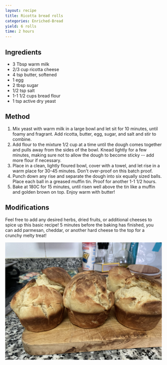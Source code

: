 ```yaml
---
layout: recipe
title: Ricotta bread rolls
categories: Enriched-Bread
yield: 6 rolls
time: 2 hours
---
```

## Ingredients

* 3 Tbsp warm milk
* 2/3 cup ricotta cheese
* 4 tsp butter, softened
* 1 egg
* 2 tbsp sugar
* 1/2 tsp salt
* 1-1 1/2 cups bread flour
* 1 tsp active dry yeast

## Method

1. Mix yeast with warm milk in a large bowl and let sit for 10 minutes, until foamy and fragrant. Add ricotta, butter, egg, sugar, and salt and stir to combine. 
2. Add flour to the mixture 1/2 cup at a time until the dough comes together and pulls away from the sides of the bowl. Knead lightly for a few minutes, making sure not to allow the dough to become sticky -- add more flour if necessary. 
3. Place in a clean, lightly floured bowl, cover with a towel, and let rise in a warm place for 30-45 minutes. Don't over-proof on this batch proof. 
4. Punch down any rise and separate the dough into six equally sized balls. Place each ball in a greased muffin tin. Proof for another 1-1 1/2 hours. 
5. Bake at 180C for 15 minutes, until risen well above the tin like a muffin and golden brown on top. Enjoy warm with butter! 

## Modifications

Feel free to add any desired herbs, dried fruits, or additional cheeses to spice up this basic recipe! 5 minutes before the baking has finished, you can add parmesan, cheddar, or another hard cheese to the top for a crunchy melty treat!

![](/images/img_0421.jpeg "ricotta bread rolls")